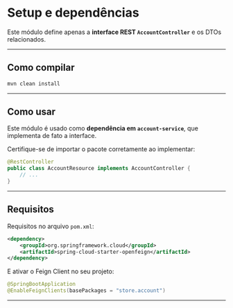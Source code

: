 # Setup e dependências

Este módulo define apenas a **interface REST `AccountController`** e os DTOs relacionados.

---

## Como compilar

```bash
mvn clean install
```

---

## Como usar

Este módulo é usado como **dependência em `account-service`**, que implementa de fato a interface.

Certifique-se de importar o pacote corretamente ao implementar:

```java
@RestController
public class AccountResource implements AccountController {
    // ...
}
```

---

## Requisitos

Requisitos no arquivo `pom.xml`:

```xml
<dependency>
    <groupId>org.springframework.cloud</groupId>
    <artifactId>spring-cloud-starter-openfeign</artifactId>
</dependency>
```

E ativar o Feign Client no seu projeto:

```java
@SpringBootApplication
@EnableFeignClients(basePackages = "store.account")
```
---